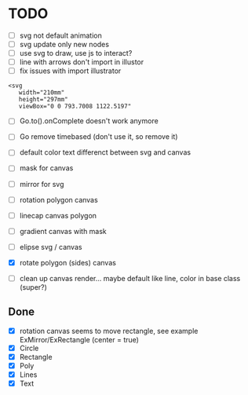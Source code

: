 # TODO

- [ ] svg not default animation
- [ ] svg update only new nodes
- [ ] use svg to draw, use js to interact?
- [ ] line with arrows don't import in illustor
- [ ] fix issues with import illustrator

```
<svg
   width="210mm"
   height="297mm"
   viewBox="0 0 793.7008 1122.5197"
```

- [ ] Go.to().onComplete doesn't work anymore
- [ ] Go remove timebased (don't use it, so remove it)

- [ ] default color text differenct between svg and canvas
- [ ] mask for canvas
- [ ] mirror for svg
- [ ] rotation polygon canvas
- [ ] linecap canvas polygon
- [ ] gradient canvas with mask
- [ ] elipse svg / canvas
- [x] rotate polygon (sides) canvas
- [ ] clean up canvas render... maybe default like line, color in base class (super?)

## Done

- [x] rotation canvas seems to move rectangle, see example ExMirror/ExRectangle (center = true)
- [x] Circle
- [x] Rectangle
- [x] Poly
- [x] Lines
- [x] Text
